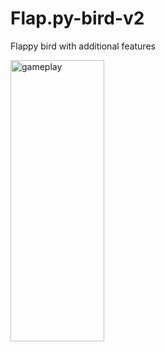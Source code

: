 # Flap.py-bird-v2
Flappy bird with additional features

<img src="https://github.com/Gavin-rice/Flap.py-bird-v2/blob/main/gameplay.gif" alt="gameplay" width=150 height=450/>
